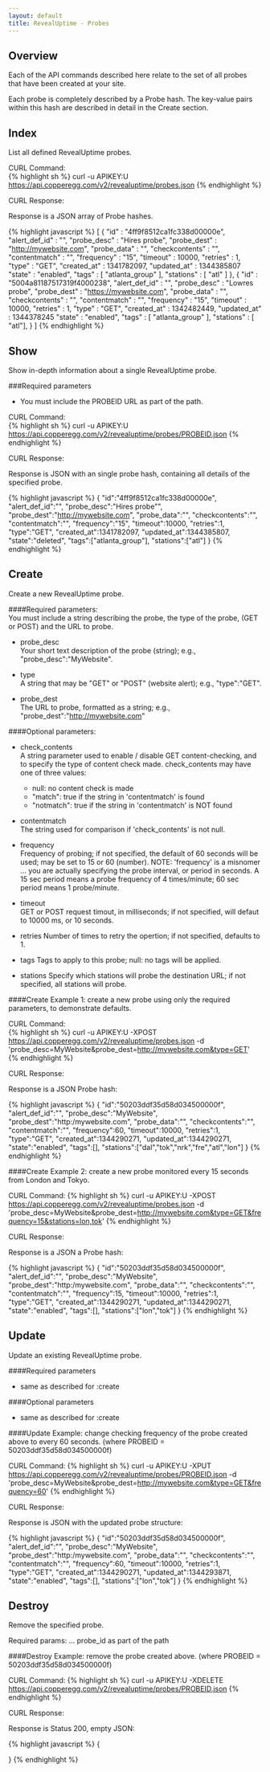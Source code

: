 ```yaml
---
layout: default
title: RevealUptime - Probes
---
```


Overview
--------

Each of the API commands described here relate to the set of all probes that have been created at your site.    
  
Each probe is completely described by a Probe hash. The key-value pairs within this hash are described in detail in the Create section.  



Index
-----
List all defined RevealUptime probes.

CURL Command:  
{% highlight sh %}
curl -u APIKEY:U https://api.copperegg.com/v2/revealuptime/probes.json
{% endhighlight %}

CURL Response:  

Response is a JSON array of Probe hashes.

{% highlight javascript %}
[
  {
    "id" : "4ff9f8512ca1fc338d00000e",
    "alert_def_id" : "",
    "probe_desc" : "Hires probe",
    "probe_dest" : "http://mywebsite.com",
    "probe_data" : "",
    "checkcontents" : "",
    "contentmatch" : "",
    "frequency" : "15",
    "timeout" : 10000,
    "retries" : 1,
    "type" : "GET",
    "created_at" : 1341782097,
    "updated_at" : 1344385807
    "state" : "enabled",
    "tags" : [ "atlanta_group" ],
    "stations" : [ "atl" ]
  },
  { 
    "id" : "5004a81187517319f4000238",
    "alert_def_id" : "",
    "probe_desc" : "Lowres probe",
    "probe_dest" : "https://mywebsite.com",
    "probe_data" : "",
    "checkcontents" : "",
    "contentmatch" : "",
    "frequency" : "15",
    "timeout" : 10000,
    "retries" : 1,
    "type" : "GET",
    "created_at" : 1342482449,
    "updated_at" : 1344378245
    "state" : "enabled",
    "tags" : [ "atlanta_group" ],
    "stations" : [ "atl"],
  }
]
{% endhighlight %}


Show
----
Show in-depth information about a single RevealUptime probe.  

###Required parameters   
  
* You must include the PROBEID URL as part of the path.  
  
  
CURL Command:  
{% highlight sh %}
curl -u APIKEY:U https://api.copperegg.com/v2/revealuptime/probes/PROBEID.json
{% endhighlight %}

CURL Response:

Response is JSON with an single probe hash, containing all details of the specified probe.

{% highlight javascript %}
{
  "id":"4ff9f8512ca1fc338d00000e",
  "alert_def_id":"",
  "probe_desc":"Hires probe"",
  "probe_dest":"http://mywebsite.com",
  "probe_data":"",
  "checkcontents":"",
  "contentmatch":"",
  "frequency":"15",
  "timeout":10000,
  "retries":1,
  "type":"GET",
  "created_at":1341782097,
  "updated_at":1344385807,
  "state":"deleted",
  "tags":["atlanta_group"],
  "stations":["atl"]
}
{% endhighlight %}


Create
------
Create a new RevealUptime probe.  

####Required parameters:  
You must include a string describing the probe, the type of the probe, (GET or POST) and the URL to probe.
   
* probe_desc  
    Your short text description of the probe (string); e.g., "probe_desc":"MyWebsite".  

* type  
    A string that may be "GET" or "POST" (website alert); e.g., "type":"GET". 

* probe_dest   
    The URL to probe, formatted as a string; e.g., "probe_dest":"http://mywebsite.com"   


####Optional parameters:  

* check_contents  
    A string parameter used to enable / disable GET content-checking, and to specify the type of content check made. check_contents may have one of three values:      
  * null: no content check is made  
  * "match": true if the string in 'contentmatch' is found  
  * "notmatch": true if the string in 'contentmatch' is NOT found  

* contentmatch  
    The string used for comparison if 'check_contents' is not null.  

* frequency     
    Frequency of probing; if not specified, the default of 60 seconds will be used; may be set to 15 or 60 (number). NOTE: 'frequency' is a misnomer ... you are actually specifying the probe interval, or period in seconds. A 15 sec period means a probe frequency of 4 times/minute; 60 sec period means 1 probe/minute.  

* timeout       
    GET or POST request timout, in milliseconds; if not specified, will defaut to 10000 ms, or 10 seconds.  

* retries
    Number of times to retry the opertion; if not specified, defaults to 1.

* tags 
    Tags to apply to this probe; null: no tags will be applied.  

* stations
    Specify which stations will probe the destination URL; if not specified, all stations will probe.  
  

####Create Example 1: create a new probe using only the required parameters, to demonstrate defaults.  
  

CURL Command:  
{% highlight sh %}
curl -u APIKEY:U -XPOST https://api.copperegg.com/v2/revealuptime/probes.json -d 'probe_desc=MyWebsite&probe_dest=http://mywebsite.com&type=GET'
{% endhighlight %}
  

CURL Response:

Response is a JSON Probe hash:  

{% highlight javascript %}
{
  "id":"50203ddf35d58d034500000f",
  "alert_def_id":"",
  "probe_desc":"MyWebsite",
  "probe_dest":"http:/mywebsite.com",
  "probe_data":"",
  "checkcontents":"",
  "contentmatch":"",
  "frequency":60,
  "timeout":10000,
  "retries":1,
  "type":"GET",
  "created_at":1344290271,
  "updated_at":1344290271,
  "state":"enabled",
  "tags":[],
  "stations":["dal","tok","nrk","fre","atl","lon"]
}
{% endhighlight %}
  
  
####Create Example 2: create a new probe monitored every 15 seconds from London and Tokyo.  
  

CURL Command:
{% highlight sh %}
curl -u APIKEY:U -XPOST https://api.copperegg.com/v2/revealuptime/probes.json -d 'probe_desc=MyWebsite&probe_dest=http://mywebsite.com&type=GET&frequency=15&stations=lon,tok'
{% endhighlight %}
  

CURL Response:  
  
Response is a JSON a Probe hash:  

{% highlight javascript %}
{
  "id":"50203ddf35d58d034500000f",
  "alert_def_id":"",
  "probe_desc":"MyWebsite",
  "probe_dest":"http:/mywebsite.com",
  "probe_data":"",
  "checkcontents":"",
  "contentmatch":"",
  "frequency":15,
  "timeout":10000,
  "retries":1,
  "type":"GET",
  "created_at":1344290271,
  "updated_at":1344290271,
  "state":"enabled",
  "tags":[],
  "stations":["lon","tok"]
}
{% endhighlight %}


Update
------
Update an existing RevealUptime probe.

####Required parameters    
    
* same as described for :create  
  
  
####Optional parameters   
  
* same as described for :create  



####Update Example: change checking frequency of the probe created above to every 60 seconds.  (where PROBEID = 50203ddf35d58d034500000f)

CURL Command:
{% highlight sh %}
curl -u APIKEY:U -XPUT https://api.copperegg.com/v2/revealuptime/probes/PROBEID.json  -d 'probe_desc=MyWebsite&probe_dest=http://mywebsite.com&type=GET&frequency=60'
{% endhighlight %}

CURL Response:

Response is JSON with the updated probe structure:

{% highlight javascript %}
{
  "id":"50203ddf35d58d034500000f",
  "alert_def_id":"",
  "probe_desc":"MyWebsite",
  "probe_dest":"http:/mywebsite.com",
  "probe_data":"",
  "checkcontents":"",
  "contentmatch":"",
  "frequency":60,
  "timeout":10000,
  "retries":1,
  "type":"GET",
  "created_at":1344290271,
  "updated_at":1344293871,
  "state":"enabled",
  "tags":[],
  "stations":["lon","tok"]
}
{% endhighlight %}


Destroy
-------
Remove the specified probe.

Required params:  ... probe_id as part of the path

####Destroy Example: remove the probe created above. (where PROBEID = 50203ddf35d58d034500000f)

CURL Command:
{% highlight sh %}
curl  -u APIKEY:U -XDELETE  https://api.copperegg.com/v2/revealuptime/probes/PROBEID.json
{% endhighlight %}

CURL Response:

Response is Status 200, empty JSON:

{% highlight javascript %}
{

}
{% endhighlight %}

